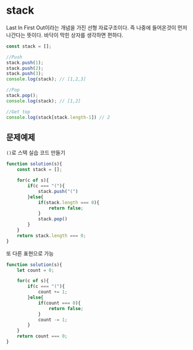 # stack

Last In First Out이라는 개념을 가진 선형 자료구조이다. 즉 나중에 들어온것이 먼저 나간다는 뜻이다.
바닥이 막힌 상자를 생각하면 편하다.

```js
const stack = [];

//Push
stack.push(1);
stack.push(2);
stack.push(3);
console.log(stack); // [1,2,3]

//Pop
stack.pop();
console.log(stack); // [1,2]

//Get top
console.log(stack[stack.length-1]) // 2
```

## 문제예제

`()`로 스택 실습 코드 만들기

```js
function solution(s){
    const stack = [];

    for(c of s){
        if(c === "("){
            stack.push("(")
        }else{
            if(stack.length === 0){
                return false;
            }
            stack.pop()
        }
    }
    return stack.length === 0;
}
```

또 다른 표현으로 가능

```js
function solution(s){
    let count = 0;

    for(c of s){
        if(c === "("){
            count += 1;
        }else{
            if(count === 0){
                return false;
            }
            count -= 1;
        }
    }
    return count === 0;
}
```